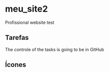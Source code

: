 # meu_site2

Profissional website test

## Tarefas

The controle of the tasks is going to be in GitHub

## Ícones